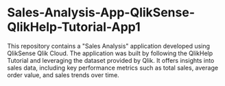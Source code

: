 # Sales-Analysis-App-QlikSense-QlikHelp-Tutorial-App1
This repository contains a "Sales Analysis" application developed using QlikSense Qlik Cloud. The application was built by following the QlikHelp Tutorial and leveraging the dataset provided by Qlik. It offers insights into sales data, including key performance metrics such as total sales, average order value, and sales trends over time.
